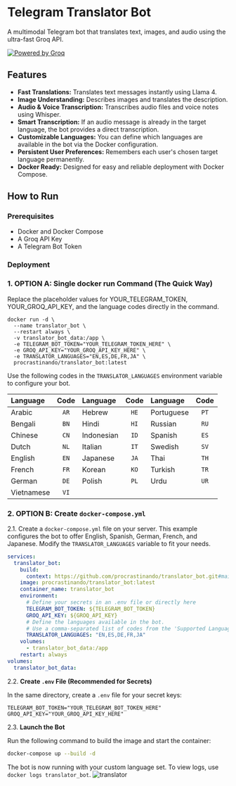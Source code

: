 # Telegram Translator Bot

A multimodal Telegram bot that translates text, images, and audio using the ultra-fast Groq API.

[![Powered by Groq](https://img.shields.io/badge/Powered%20by-Groq-green?style=flat-square)](https://groq.com/)

## Features

*   **Fast Translations:** Translates text messages instantly using Llama 4.
*   **Image Understanding:** Describes images and translates the description.
*   **Audio & Voice Transcription:** Transcribes audio files and voice notes using Whisper.
*   **Smart Transcription:** If an audio message is already in the target language, the bot provides a direct transcription.
*   **Customizable Languages:** You can define which languages are available in the bot via the Docker configuration.
*   **Persistent User Preferences:** Remembers each user's chosen target language permanently.
*   **Docker Ready:** Designed for easy and reliable deployment with Docker Compose.

## How to Run

### Prerequisites

*   Docker and Docker Compose
*   A Groq API Key
*   A Telegram Bot Token

### Deployment

### 1.  OPTION A: Single docker run Command (The Quick Way)

Replace the placeholder values for YOUR_TELEGRAM_TOKEN, YOUR_GROQ_API_KEY, and the language codes directly in the command.

```
docker run -d \
  --name translator_bot \
  --restart always \
  -v translator_bot_data:/app \
  -e TELEGRAM_BOT_TOKEN="YOUR_TELEGRAM_TOKEN_HERE" \
  -e GROQ_API_KEY="YOUR_GROQ_API_KEY_HERE" \
  -e TRANSLATOR_LANGUAGES="EN,ES,DE,FR,JA" \
  procrastinando/translator_bot:latest
```
Use the following codes in the `TRANSLATOR_LANGUAGES` environment variable to configure your bot.

| Language | Code | Language | Code | Language | Code |
|:---|:----:|:---|:----:|:---|:----:|
| Arabic | `AR` | Hebrew | `HE` | Portuguese | `PT` |
| Bengali | `BN` | Hindi | `HI` | Russian | `RU` |
| Chinese | `CN` | Indonesian | `ID` | Spanish | `ES` |
| Dutch | `NL` | Italian | `IT` | Swedish | `SV` |
| English | `EN` | Japanese | `JA` | Thai | `TH` |
| French | `FR` | Korean | `KO` | Turkish | `TR` |
| German | `DE` | Polish | `PL` | Urdu | `UR` |
| Vietnamese| `VI` | | | | |

### 2.  OPTION B: **Create `docker-compose.yml`**

2.1.  Create a `docker-compose.yml` file on your server. This example configures the bot to offer English, Spanish, German, French, and Japanese. Modify the `TRANSLATOR_LANGUAGES` variable to fit your needs.

```yaml
services:
  translator_bot:
    build:
      context: https://github.com/procrastinando/translator_bot.git#main
    image: procrastinando/translator_bot:latest
    container_name: translator_bot
    environment:
      # Define your secrets in an .env file or directly here
      TELEGRAM_BOT_TOKEN: ${TELEGRAM_BOT_TOKEN}
      GROQ_API_KEY: ${GROQ_API_KEY}
      # Define the languages available in the bot.
      # Use a comma-separated list of codes from the 'Supported Languages' table below.
      TRANSLATOR_LANGUAGES: "EN,ES,DE,FR,JA"
    volumes:
      - translator_bot_data:/app
    restart: always
volumes:
  translator_bot_data:
```

2.2.  **Create `.env` File (Recommended for Secrets)**

In the same directory, create a `.env` file for your secret keys:

```env
TELEGRAM_BOT_TOKEN="YOUR_TELEGRAM_BOT_TOKEN_HERE"
GROQ_API_KEY="YOUR_GROQ_API_KEY_HERE"
```

2.3.  **Launch the Bot**

Run the following command to build the image and start the container:
```bash
docker-compose up --build -d
```

The bot is now running with your custom language set. To view logs, use `docker logs translator_bot`.
![translator](https://github.com/user-attachments/assets/1b3f35f8-05ff-4ced-a467-eaa6d9be2a0a)
